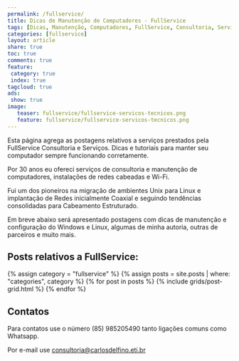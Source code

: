 ```yaml
---
permalink: /fullservice/
title: Dicas de Manutenção de Computadores - FullService
tags: [Dicas, Manutenção, Computadores, FullService, Consultoria, Serviços, Assistência, Técnica]
categories: [fullservice]
layout: article
share: true
toc: true
comments: true
feature:
 category: true
 index: true
tagcloud: true
ads:
 show: true
image:
   teaser: fullservice/fullservice-servicos-tecnicos.png
   feature: fullservice/fullservice-servicos-tecnicos.png
---
```


Esta página agrega as postagens relativos a serviços prestados pela FullService Consultoria e Serviços. Dicas e tutoriais para manter seu computador sempre funcionando corretamente.

<!--more-->

Por 30 anos eu ofereci serviços de consultoria e manutenção de computadores, instalações de redes cabeadas e Wi-Fi.

Fui um dos pioneiros na migração de ambientes Unix para Linux e implantação de Redes inicialmente Coaxial e seguindo tendências consolidadas para Cabeamento Estruturado.

Em breve abaixo será apresentado postagens com dicas de manutenção e configuração do Windows e Linux, algumas de minha autoria, outras de parceiros e muito mais.

## Posts relativos a FullService:

{% assign category = "fullservice" %}
{% assign posts = site.posts | where: "categories", category %}
{% for post in posts %}
{% include grids/post-grid.html %}
{% endfor %}

## Contatos

Para contatos use o número (85) 985205490 tanto ligações comuns como Whatsapp.

Por e-mail use consultoria@carlosdelfino.eti.br

 